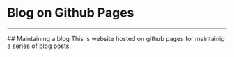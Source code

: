 # Blog on Github Pages

<hr>
## Maintaining a blog
This is website hosted on github pages for maintainig a series of blog posts.

